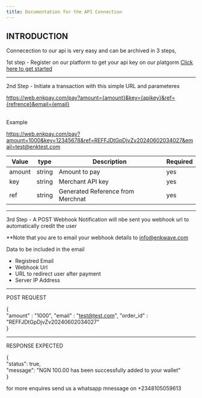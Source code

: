 ```yaml
---
title: Documentation for the API Connection
---
```



## INTRODUCTION
Connecection to our api is very easy and can be archived in 3 steps, 

1st step - Register on our platform to get your api key on our platgorm <a href="https://enkpay.com/register">Click here to get started</a>



<hr>
2nd Step - Initiate a transaction with this simple URL and parameteres 


https://web.enkpay.com/pay?amount={amount}&key={apikey}&ref={refrence}&email={email}<br><br>

Example 

https://web.enkpay.com/pay?amount=1000&key=12345678&ref=REFFJDtGpDjvZv20240602034027&email=test@enktest.com




| Value  |  type       | Description  | Required
| ------ | ----------- | -----------  | -------- |
|amount  |string       | Amount to pay |  yes  |
|key |string | Merchant API key |yes|
|ref |string| Generated Reference from Merchnat  | yes|


<hr>

3rd Step - A POST Webhook Notification will nbe sent you webhook url to automatically credit the user

**Note that you are to email your webhook details to info@enkwave.com 

Data to be included in the email 
<ul>
  <li>Registred Email</li>
  <li>Webhook Url</li>
  <li>URL to redirect user after payment</li>
  <li>Server IP Address</li>

</ul>

<hr>

POST REQUEST

{
<br>
 "amount" : "1000",
 "email" : "test@test.com",
 "order_id" : "REFFJDtGpDjvZv20240602034027"<br>
}

<hr>

RESPONSE EXPECTED

{<br>
    "status": true,<br>
    "message": "NGN 100.00 has been successfully added to your wallet"<br>
}


for more enquires send us a whatsapp mnessage on +2348105059613
